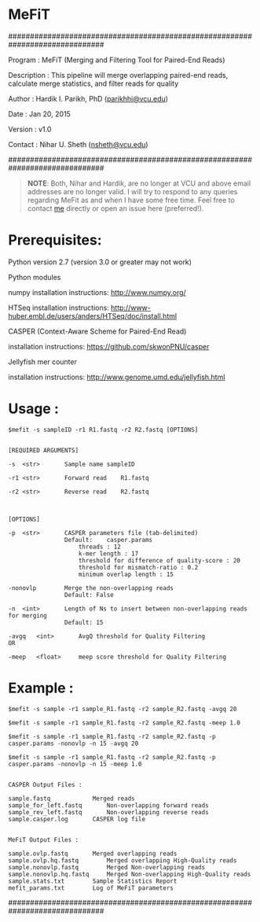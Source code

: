# MeFiT

##############################################################################


Program : MeFiT (Merging and Filtering Tool for Paired-End Reads)

Description : This pipeline will merge overlapping paired-end reads, calculate 
              merge statistics, and filter reads for quality


Author : Hardik I. Parikh, PhD (parikhhi@vcu.edu)

Date : Jan 20, 2015

Version : v1.0

Contact : Nihar U. Sheth (nsheth@vcu.edu)


##############################################################################

> **NOTE**: Both, Nihar and Hardik, are no longer at VCU and above email addresses
> are no longer valid. I will try to respond to any queries regarding MeFit as 
> and when I have some free time. Feel free to contact [me](mailto:vishal.koparde@nih.gov)
> directly or open an issue here (preferred!).


# Prerequisites:


Python version 2.7 (version 3.0 or greater may not work)


Python modules
 
numpy 	installation instructions:	http://www.numpy.org/

HTSeq 	installation instructions:	http://www-huber.embl.de/users/anders/HTSeq/doc/install.html
	

CASPER (Context-Aware Scheme for Paired-End Read)

installation instructions:	https://github.com/skwonPNU/casper


Jellyfish mer counter

installation instructions:	http://www.genome.umd.edu/jellyfish.html



# Usage : 
	$mefit -s sampleID -r1 R1.fastq -r2 R2.fastq [OPTIONS]


	[REQUIRED ARGUMENTS]

	-s	<str>		Sample name	sampleID

	-r1	<str>		Forward read	R1.fastq

	-r2	<str>		Reverse read	R2.fastq 



	[OPTIONS]

	-p	<str>		CASPER parameters file (tab-delimited) 
					Default:    casper.params
						threads : 12
						k-mer length : 17
						threshold for difference of quality-score : 20
						threshold for mismatch-ratio : 0.2
						minimum overlap length : 15

	-nonovlp		Merge the non-overlapping reads 
					Default: False		

	-n	<int>		Length of Ns to insert between non-overlapping reads for merging
					Default: 15

	-avgq	<int>		AvgQ threshold for Quality Filtering
	OR
	
	-meep	<float>		meep score threshold for Quality Filtering


# Example :

	$mefit -s sample -r1 sample_R1.fastq -r2 sample_R2.fastq -avgq 20

	$mefit -s sample -r1 sample_R1.fastq -r2 sample_R2.fastq -meep 1.0

	$mefit -s sample -r1 sample_R1.fastq -r2 sample_R2.fastq -p casper.params -nonovlp -n 15 -avgq 20

	$mefit -s sample -r1 sample_R1.fastq -r2 sample_R2.fastq -p casper.params -nonovlp -n 15 -meep 1.0

	
	CASPER Output Files :
	
	sample.fastq			Merged reads
	sample_for_left.fastq		Non-overlapping forward reads
	sample_rev_left.fastq		Non-overlapping reverse reads
	sample.casper.log		CASPER log file
	

	MeFiT Output Files :

	sample.ovlp.fastq		Merged overlapping reads
	sample.ovlp.hq.fastq		Merged overlapping High-Quality reads
	sample.nonovlp.fastq		Merged Non-overlapping reads
	sample.nonovlp.hq.fastq		Merged Non-overlapping High-Quality reads
	sample.stats.txt		Sample Statistics Report
	mefit_params.txt		Log of MeFiT parameters

##############################################################################
